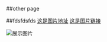 ##other page 


##fdsfdsfds
[这是图片地址](https://raw.github.com/welefen/SetCard/master/screenshot/1.jpg)
[这是图片链接](https://raw.github.com/welefen/SetCard/master/screenshot/1.jpg?raw=true)

![展示图片](https://raw.github.com/welefen/SetCard/master/screenshot/1.jpg?raw=true)
